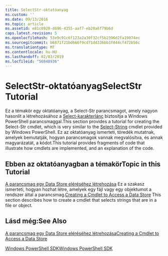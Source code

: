```yaml
---
title: SelectStr-oktatóanyag
ms.custom: ''
ms.date: 09/13/2016
ms.topic: article
ms.assetid: e81c0920-d696-4355-aaf7-eb20a6f79b6d
caps.latest.revision: 5
ms.openlocfilehash: 53e9c91c6f123a2a30f32cf5b2396d2fa19074ec
ms.sourcegitcommit: b6871f21bd666f9cd71dd336bb3f844cf472b56c
ms.translationtype: MT
ms.contentlocale: hu-HU
ms.lasthandoff: 02/03/2019
ms.locfileid: "56848936"
---
```

# <a name="selectstr-tutorial"></a><span data-ttu-id="c8335-102">SelectStr-oktatóanyag</span><span class="sxs-lookup"><span data-stu-id="c8335-102">SelectStr Tutorial</span></span>

<span data-ttu-id="c8335-103">Ez a témakör egy oktatóanyag, a Select-Str parancsmagot, amely nagyon hasonlít a létrehozásához a [Select-karakterlánc](/powershell/module/microsoft.powershell.utility/select-string) biztosítja a Windows PowerShell parancsmaggal.</span><span class="sxs-lookup"><span data-stu-id="c8335-103">This section provides a tutorial for creating the Select-Str cmdlet, which is very similar to the [Select-String](/powershell/module/microsoft.powershell.utility/select-string) cmdlet provided by Windows PowerShell.</span></span> <span data-ttu-id="c8335-104">Ez az oktatóanyag ismerteti, töredék mutatnak, amelyek bemutatják, hogyan parancsmagok vannak megvalósítva, és annak magyarázatát, a kódot.</span><span class="sxs-lookup"><span data-stu-id="c8335-104">This tutorial provides fragments of code that illustrate how cmdlets are implemented, and an explanation of the code.</span></span>

## <a name="topic-in-this-tutorial"></a><span data-ttu-id="c8335-105">Ebben az oktatóanyagban a témakör</span><span class="sxs-lookup"><span data-stu-id="c8335-105">Topic in this Tutorial</span></span>

<span data-ttu-id="c8335-106">[A parancsmag egy Data Store eléréséhez létrehozása](./creating-a-cmdlet-to-access-a-data-store.md) Ez a szakasz ismerteti, hogyan hozhat létre, amelyek egy fájl vagy egy objektumot a rendszer által a parancsmag.</span><span class="sxs-lookup"><span data-stu-id="c8335-106">[Creating a Cmdlet to Access a Data Store](./creating-a-cmdlet-to-access-a-data-store.md) This section describes how to create a cmdlet that selects strings that are in a file or object.</span></span>

## <a name="see-also"></a><span data-ttu-id="c8335-107">Lásd még:</span><span class="sxs-lookup"><span data-stu-id="c8335-107">See Also</span></span>

[<span data-ttu-id="c8335-108">A parancsmag egy Data Store eléréséhez létrehozása</span><span class="sxs-lookup"><span data-stu-id="c8335-108">Creating a Cmdlet to Access a Data Store</span></span>](./creating-a-cmdlet-to-access-a-data-store.md)

[<span data-ttu-id="c8335-109">Windows PowerShell SDK</span><span class="sxs-lookup"><span data-stu-id="c8335-109">Windows PowerShell SDK</span></span>](../windows-powershell-reference.md)
